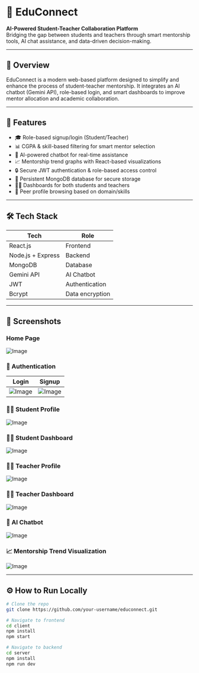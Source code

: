 
# 🚀 EduConnect

**AI-Powered Student-Teacher Collaboration Platform**  
Bridging the gap between students and teachers through smart mentorship tools, AI chat assistance, and data-driven decision-making.

---

## 🧠 Overview

EduConnect is a modern web-based platform designed to simplify and enhance the process of student-teacher mentorship. It integrates an AI chatbot (Gemini API), role-based login, and smart dashboards to improve mentor allocation and academic collaboration.

---

## 🌟 Features

- 🎓 Role-based signup/login (Student/Teacher)
- 📊 CGPA & skill-based filtering for smart mentor selection
- 🤖 AI-powered chatbot for real-time assistance
- 📈 Mentorship trend graphs with React-based visualizations
- 🔒 Secure JWT authentication & role-based access control
- 💾 Persistent MongoDB database for secure storage
- 🧑‍💻 Dashboards for both students and teachers
- 🧭 Peer profile browsing based on domain/skills

---

## 🛠️ Tech Stack

| Tech | Role |
|------|------|
| React.js | Frontend |
| Node.js + Express | Backend |
| MongoDB | Database |
| Gemini API | AI Chatbot |
| JWT | Authentication |
| Bcrypt | Data encryption |

---

## 📸 Screenshots

### Home Page
![Image](https://github.com/user-attachments/assets/9f86644f-1534-40f6-877b-1705cf201582)

### 🔐 Authentication
| Login | Signup |
|-------|--------|
| ![Image](https://github.com/user-attachments/assets/6d173dca-c8c8-4c0b-84de-b56f1cfe7c1d) | ![Image](https://github.com/user-attachments/assets/08d5332f-9355-4e89-a651-e695432856af)|

### 🧑‍🎓 Student Profile
![Image](https://github.com/user-attachments/assets/a5e7af46-4a8d-4268-848a-d8c1f86bedfa)

### 🧑‍🎓 Student Dashboard
![Image](https://github.com/user-attachments/assets/324e2854-44a2-4589-ace9-fc44c53abb74)

### 👩‍🏫 Teacher Profile 
![Image](https://github.com/user-attachments/assets/24a8db7c-704b-4a34-a6af-a1a5cd9622e6)

### 👩‍🏫 Teacher Dashboard
![Image](https://github.com/user-attachments/assets/b118cc90-be32-4ed6-94ef-9cb167be0daa)

### 🤖 AI Chatbot
![Image](https://github.com/user-attachments/assets/a4abaf85-31b8-446e-9fa8-bf9fa437b251)

### 📈 Mentorship Trend Visualization
![Image](https://github.com/user-attachments/assets/f5e725fb-299e-4845-a76f-7924886e2b9d)

---

## ⚙️ How to Run Locally

```bash
# Clone the repo
git clone https://github.com/your-username/educonnect.git

# Navigate to frontend
cd client
npm install
npm start

# Navigate to backend
cd server
npm install
npm run dev

